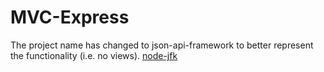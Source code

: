 MVC-Express
============

The project name has changed to json-api-framework to better represent the functionality (i.e. no views).
[node-jfk](https://github.com/pixelshaded/node-jfk)